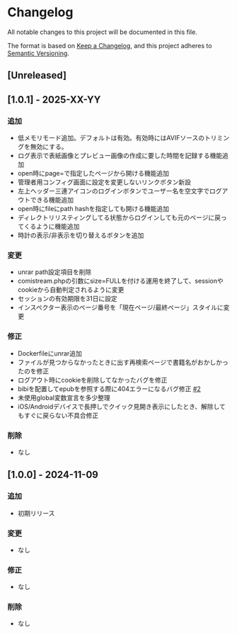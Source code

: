 # Changelog

All notable changes to this project will be documented in this file.

The format is based on [Keep a Changelog](https://keepachangelog.com/en/1.1.0/),
and this project adheres to [Semantic Versioning](https://semver.org/spec/v2.0.0.html).

## [Unreleased]

## [1.0.1] - 2025-XX-YY

### 追加
- 低メモリモード追加。デフォルトは有効。有効時にはAVIFソースのトリミングを無効にする。
- ログ表示で表紙画像とプレビュー画像の作成に要した時間を記録する機能追加
- open時にpage=で指定したページから開ける機能追加
- 管理者用コンフィグ画面に設定を変更しないリンクボタン新設
- 左上ヘッダー三連アイコンのログインボタンでユーザー名を空文字でログアウトできる機能追加
- open時にfileにpath hashを指定しても開ける機能追加
- ディレクトリリスティングしてる状態からログインしても元のページに戻ってくるように機能追加
- 時計の表示/非表示を切り替えるボタンを追加

### 変更
- unrar path設定項目を削除
- comistream.phpの引数にsize=FULLを付ける運用を終了して、sessionやcookieから自動判定されるように変更
- セッションの有効期限を31日に設定
- インスペクター表示のページ番号を「現在ページ/最終ページ」スタイルに変更

### 修正
- Dockerfileにunrar追加
- ファイルが見つからなかったときに出す再検索ページで書籍名がおかしかったのを修正
- ログアウト時にcookieを削除してなかったバグを修正
- bibiを配置してepubを参照する際に404エラーになるバグ修正 [#2](https://github.com/sorshi/comistream-reader/issues/2)
- 未使用global変数宣言を多少整理
- iOS/Androidデバイスで長押しでクイック見開き表示にしたとき、解除してもすぐに戻らない不具合修正

### 削除
- なし



## [1.0.0] - 2024-11-09

### 追加
- 初期リリース

### 変更
- なし

### 修正
- なし

### 削除
- なし

